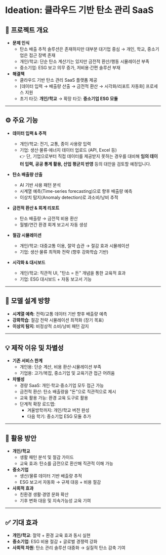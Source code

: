 # Ideation: 클라우드 기반 탄소 관리 SaaS

## 🎯 프로젝트 개요
- **문제 인식**
  - 탄소 배출 추적 솔루션은 존재하지만 대부분 대기업 중심 → 개인, 학교, 중소기업은 접근 장벽 존재
  - 개인/학교: 단순 탄소 계산기는 있지만 금전적 환산/행동 시뮬레이션 부족
  - 중소기업: ESG 보고 의무 증가, 저비용·간편 솔루션 부재
- **해결책**
  - 클라우드 기반 탄소 관리 SaaS 플랫폼 제공
  - [데이터 입력 → 배출량 산출 → 금전적 환산 → 시각화/리포트 자동화] 프로세스 지원
  - 초기 타깃: **개인/학교** → 확장 타깃: **중소기업 ESG 모듈**

---

## ⚙️ 주요 기능
- **데이터 입력 & 추적**
  - 개인/학교: 전기, 교통, 종이 사용량 입력
  - 기업: 생산·물류·에너지 데이터 업로드 (API, Excel 등)
    <br>
    👉 단, 기업으로부터 직접 데이터를 제공받지 못하는 경우를 대비해 **임의 데이터 입력, 공공 통계 활용, 산업 평균치 반영** 등의 대안을 검토할 예정입니다.  

- **탄소 배출량 산출**
  - AI 기반 사용 패턴 분석
  - 시계열 예측(Time-series forecasting)으로 향후 배출량 예측
  - 이상치 탐지(Anomaly detection)로 과소비/낭비 추적
- **금전적 환산 & 회계 리포트**
  - 탄소 배출량 → 금전적 비용 환산
  - 월별/연간 환경 회계 보고서 자동 생성
- **절감 시뮬레이션**
  - 개인/학교: 대중교통 이용, 절약 습관 → 절감 효과 시뮬레이션
  - 기업: 생산·물류 최적화 전략 (향후 강화학습 기반)
- **시각화 & 대시보드**
  - 개인/학교: 직관적 UI, "탄소 = 돈" 개념을 통한 교육적 효과
  - 기업: ESG 대시보드 + 자동 보고서 기능

---

## 🧠 모델 설계 방향
- **시계열 예측**: 전력/교통 데이터 기반 향후 배출량 예측
- **강화학습**: 절감 전략 시뮬레이션 최적화 (장기 목표)
- **이상치 탐지**: 비정상적 소비/낭비 패턴 감지

---

## 💡 제작 이유 및 차별성
- **기존 서비스 한계**
  - 개인용: 단순 계산, 비용 환산·시뮬레이션 부족
  - 기업용: 고가/복잡, 중소기업 및 교육기관 접근 어려움
- **차별성**
  - 경량 SaaS: 개인·학교·중소기업 모두 접근 가능
  - 금전적 환산: 탄소 배출량을 "돈"으로 직관적으로 제시
  - 교육 활용 가능: 환경 교육 도구로 활용
  - 단계적 확장 로드맵:
    - 겨울방학까지: 개인/학교 버전 완성
    - 다음 학기: 중소기업 ESG 모듈 추가

---

## 🚀 활용 방안
- **개인/학교**
  - 생활 패턴 분석 및 절감 가이드
  - 교육 효과: 탄소를 금전으로 환산해 직관적 이해 가능
- **중소기업**
  - 생산/물류 데이터 기반 배출량 추적
  - ESG 보고서 자동화 → 규제 대응 + 비용 절감
- **사회적 효과**
  - 친환경 생활·경영 문화 확산
  - 기후 변화 대응 및 지속가능성 교육 기여

---

## ✅ 기대 효과
- **개인/학교**: 절약 + 환경 교육 효과 동시 실현
- **중소기업**: ESG 비용 절감 + 글로벌 경쟁력 강화
- **사회적 차원**: 탄소 관리 솔루션 대중화 → 실질적 탄소 감축 기여

